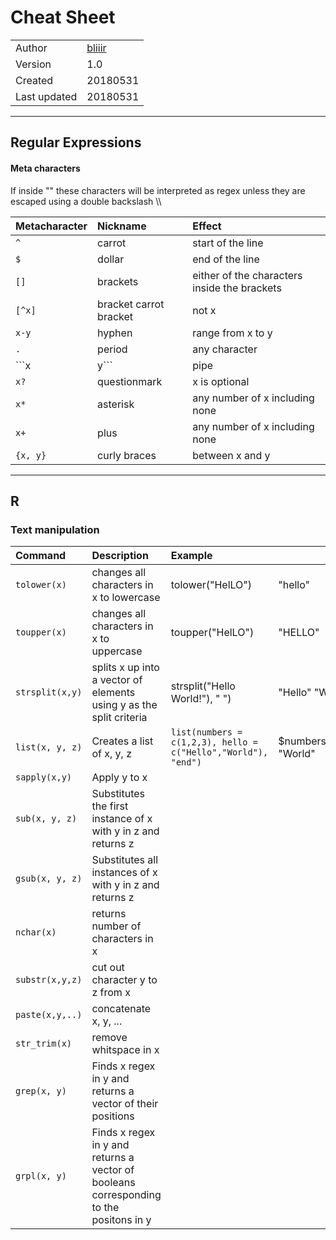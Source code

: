 # Cheat Sheet
| | |
| :---          | :--- |
| Author | [bliiir](https://github.com/bliiir) |
| Version | 1.0 |
| Created | 20180531 |
| Last updated | 20180531 |

---

## Regular Expressions

#### Meta characters
If inside "" these characters will be interpreted as regex unless they are escaped using a double backslash \\\

| Metacharacter | Nickname |  Effect |
| :--- | :--- | :--- |
| ```^``` | carrot | start of the line |
| ```$``` | dollar | end of the line |
| ```[]``` | brackets | either of the characters inside the brackets |
| ```[^x]``` | bracket carrot bracket | not x |
| ```x-y```  | hyphen | range from x to y |
| ```.``` | period | any character |
| ```x | y``` | pipe | x or y |
| ```x?``` | questionmark | x is optional |
| ```x*``` | asterisk | any number of x including none |
| ```x+``` | plus | any number of x including none |
| ```{x, y}``` | curly braces | between x and y |

---

## R
### Text manipulation

| Command | Description | Example | |
| :--- | :--- | :--- | :--- |
| ```tolower(x)``` | changes all characters in x to lowercase | tolower("HelLO") | "hello" |  
| ```toupper(x)``` | changes all characters in x to uppercase | toupper("HelLO") | "HELLO" |
| ```strsplit(x,y)``` | splits x up into a vector of elements using y as the split criteria | strsplit("Hello World!"), " ") | "Hello" "World" |
| ```list(x, y, z)``` | Creates a list of x, y, z  | ```list(numbers = c(1,2,3), hello = c("Hello","World"), "end")``` | $numbers\n"Hello" "World"|
| ```sapply(x,y)``` | Apply y to x   |
| ```sub(x, y, z)``` | Substitutes the first instance of x with y in z and returns z|
| ```gsub(x, y, z)``` | Substitutes all instances of x with y in z and returns z |
| ```nchar(x)``` | returns number of characters in x |
| ```substr(x,y,z)``` | cut out character y to z from x |
| ```paste(x,y,..)``` | concatenate x, y, ... |
| ```str_trim(x)``` | remove whitspace in x |
| ```grep(x, y)``` | Finds x regex in y and returns a vector of their positions |
| ```grpl(x, y)``` | Finds x regex in y and returns a vector of booleans corresponding to the positons in y |
